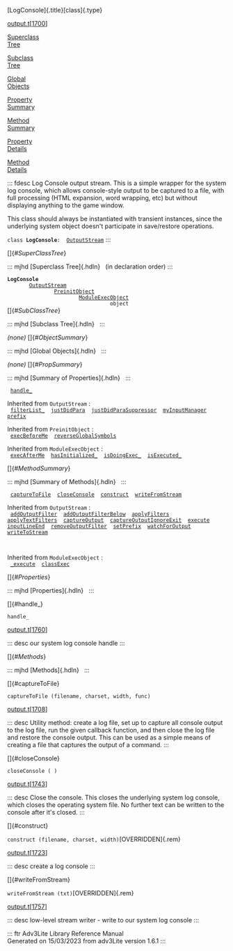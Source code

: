 [LogConsole]{.title}[class]{.type}

[output.t](../file/output.t.html)\[[1700](../source/output.t.html#1700)\]

[Superclass\
Tree](#_SuperClassTree_)

[Subclass\
Tree](#_SubClassTree_)

[Global\
Objects](#_ObjectSummary_)

[Property\
Summary](#_PropSummary_)

[Method\
Summary](#_MethodSummary_)

[Property\
Details](#_Properties_)

[Method\
Details](#_Methods_)

::: fdesc
Log Console output stream. This is a simple wrapper for the system log
console, which allows console-style output to be captured to a file,
with full processing (HTML expansion, word wrapping, etc) but without
displaying anything to the game window.

This class should always be instantiated with transient instances, since
the underlying system object doesn\'t participate in save/restore
operations.

`class `**`LogConsole`**` :   `[`OutputStream`](../object/OutputStream.html)
:::

[]{#_SuperClassTree_}

::: mjhd
[Superclass Tree]{.hdln}   (in declaration order)
:::

**`LogConsole`**\
`         `[`OutputStream`](../object/OutputStream.html)\
`                 `[`PreinitObject`](../object/PreinitObject.html)\
`                         `[`ModuleExecObject`](../object/ModuleExecObject.html)\
`                                 object`\
[]{#_SubClassTree_}

::: mjhd
[Subclass Tree]{.hdln}  
:::

*(none)* []{#_ObjectSummary_}

::: mjhd
[Global Objects]{.hdln}  
:::

*(none)* []{#_PropSummary_}

::: mjhd
[Summary of Properties]{.hdln}  
:::

` `[`handle_`](#handle_)`  `

Inherited from `OutputStream` :\
` `[`filterList_`](../object/OutputStream.html#filterList_)`  `[`justDidPara`](../object/OutputStream.html#justDidPara)`  `[`justDidParaSuppressor`](../object/OutputStream.html#justDidParaSuppressor)`  `[`myInputManager`](../object/OutputStream.html#myInputManager)`  `[`prefix`](../object/OutputStream.html#prefix)`  `

Inherited from `PreinitObject` :\
` `[`execBeforeMe`](../object/PreinitObject.html#execBeforeMe)`  `[`reverseGlobalSymbols`](../object/PreinitObject.html#reverseGlobalSymbols)`  `

Inherited from `ModuleExecObject` :\
` `[`execAfterMe`](../object/ModuleExecObject.html#execAfterMe)`  `[`hasInitialized_`](../object/ModuleExecObject.html#hasInitialized_)`  `[`isDoingExec_`](../object/ModuleExecObject.html#isDoingExec_)`  `[`isExecuted_`](../object/ModuleExecObject.html#isExecuted_)`  `

[]{#_MethodSummary_}

::: mjhd
[Summary of Methods]{.hdln}  
:::

` `[`captureToFile`](#captureToFile)`  `[`closeConsole`](#closeConsole)`  `[`construct`](#construct)`  `[`writeFromStream`](#writeFromStream)`  `

Inherited from `OutputStream` :\
` `[`addOutputFilter`](../object/OutputStream.html#addOutputFilter)`  `[`addOutputFilterBelow`](../object/OutputStream.html#addOutputFilterBelow)`  `[`applyFilters`](../object/OutputStream.html#applyFilters)`  `[`applyTextFilters`](../object/OutputStream.html#applyTextFilters)`  `[`captureOutput`](../object/OutputStream.html#captureOutput)`  `[`captureOutputIgnoreExit`](../object/OutputStream.html#captureOutputIgnoreExit)`  `[`execute`](../object/OutputStream.html#execute)`  `[`inputLineEnd`](../object/OutputStream.html#inputLineEnd)`  `[`removeOutputFilter`](../object/OutputStream.html#removeOutputFilter)`  `[`setPrefix`](../object/OutputStream.html#setPrefix)`  `[`watchForOutput`](../object/OutputStream.html#watchForOutput)`  `[`writeToStream`](../object/OutputStream.html#writeToStream)`  `

` `

Inherited from `ModuleExecObject` :\
` `[`_execute`](../object/ModuleExecObject.html#_execute)`  `[`classExec`](../object/ModuleExecObject.html#classExec)`  `

[]{#_Properties_}

::: mjhd
[Properties]{.hdln}  
:::

[]{#handle_}

`handle_`

[output.t](../file/output.t.html)\[[1760](../source/output.t.html#1760)\]

::: desc
our system log console handle
:::

[]{#_Methods_}

::: mjhd
[Methods]{.hdln}  
:::

[]{#captureToFile}

`captureToFile (filename, charset, width, func)`

[output.t](../file/output.t.html)\[[1708](../source/output.t.html#1708)\]

::: desc
Utility method: create a log file, set up to capture all console output
to the log file, run the given callback function, and then close the log
file and restore the console output. This can be used as a simple means
of creating a file that captures the output of a command.
:::

[]{#closeConsole}

`closeConsole ( )`

[output.t](../file/output.t.html)\[[1743](../source/output.t.html#1743)\]

::: desc
Close the console. This closes the underlying system log console, which
closes the operating system file. No further text can be written to the
console after it\'s closed.
:::

[]{#construct}

`construct (filename, charset, width)`[OVERRIDDEN]{.rem}

[output.t](../file/output.t.html)\[[1723](../source/output.t.html#1723)\]

::: desc
create a log console
:::

[]{#writeFromStream}

`writeFromStream (txt)`[OVERRIDDEN]{.rem}

[output.t](../file/output.t.html)\[[1757](../source/output.t.html#1757)\]

::: desc
low-level stream writer - write to our system log console
:::

::: ftr
Adv3Lite Library Reference Manual\
Generated on 15/03/2023 from adv3Lite version 1.6.1
:::
